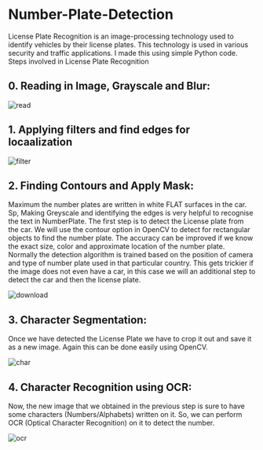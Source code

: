 # Number-Plate-Detection
License Plate Recognition is an image-processing technology used to identify vehicles by their license plates. This technology is used in various security and traffic applications. I made this using simple Python code.
Steps involved in License Plate Recognition
## 0. Reading in Image, Grayscale and Blur:
![read](https://user-images.githubusercontent.com/62790398/122669118-74a4d500-d1d9-11eb-978b-ee8ef2e345cb.png)
## 1. Applying filters and find edges for locaalization
![filter](https://user-images.githubusercontent.com/62790398/122669142-92723a00-d1d9-11eb-8f81-091d87a836a8.png)

## 2. Finding Contours and Apply Mask: 
Maximum the number plates are written in white FLAT surfaces in the car. Sp, Making Greyscale and identifying the edges is very helpful to recognise the text in NumberPlate. The first step is to detect the License plate from the car. We will use the contour option in OpenCV to detect for rectangular objects to find the number plate. The accuracy can be improved if we know the exact size, color and approximate location of the number plate. Normally the detection algorithm is trained based on the position of camera and type of number plate used in that particular country. This gets trickier if the image does not even have a car, in this case we will an additional step to detect the car and then the license plate.

![download](https://user-images.githubusercontent.com/62790398/122669152-9f8f2900-d1d9-11eb-8025-37ec5ccb6e56.png)

## 3. Character Segmentation: 
Once we have detected the License Plate we have to crop it out and save it as a new image. Again this can be done easily using OpenCV.

![char](https://user-images.githubusercontent.com/62790398/122669161-aae25480-d1d9-11eb-85ac-ee0285ab8a7d.png)

## 4. Character Recognition using OCR: 
Now, the new image that we obtained in the previous step is sure to have some characters (Numbers/Alphabets) written on it. So, we can perform OCR (Optical Character Recognition) on it to detect the number.

![ocr](https://user-images.githubusercontent.com/62790398/122669172-b9307080-d1d9-11eb-863e-28e005d46df6.png)

